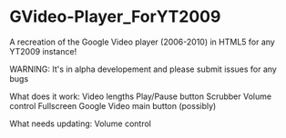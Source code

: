 # GVideo-Player_ForYT2009
A recreation of the Google Video player (2006-2010) in HTML5 for any YT2009 instance!

WARNING: It's in alpha developement and please submit issues for any bugs

What does it work:
Video lengths
Play/Pause button
Scrubber
Volume control
Fullscreen
Google Video main button (possibly)

What needs updating:
Volume control
